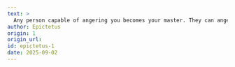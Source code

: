 ```yaml
---
text: >
  Any person capable of angering you becomes your master. They can anger you only when you permit yourself to be disturbed by them.
author: Epictetus
origin: 1
origin_url:
id: epictetus-1
date: 2025-09-02 
---
```

